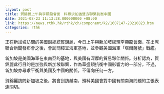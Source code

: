 ```yaml
---
layout: post
title: 賀錦麗上午與李顯龍會面　料尋求加強雙方聯繫抗衡中國
date: 2021-08-23 11:13:28.000000000 +08:00
link: https://news.rthk.hk/rthk/ch/component/k2/1607147-20210823.htm
categories: rthk
---
```


正在新加坡訪問的美國副總統賀錦麗，今日上午與新加坡總理李顯龍會面，在出席聯合新聞發布會之後，會訪問樟宜海軍基地，並參觀美國海軍「塔爾薩號」戰艦。

新加坡是美國海軍在東南亞的基地，與美國有深厚的貿易夥伴關係。分析認為，賀錦麗此行目的是加強與新加坡聯繫，作為華盛頓抗衡中國影響力的一部分。不過，新加坡亦尋求平衡與美國及中國的關係，不偏向任何一方。

賀錦麗訪問新加坡之後，將會到訪越南，預料美國會對中國有關南海問題的主張表達關切。

